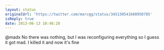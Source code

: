 ```yaml
---
layout: status
originalUrl: 'https://twitter.com/marcgg/status/345130541688950785'
isReply: true
date: 2013-06-13 10:48:28
---
```


@madx No there was nothing, but I was reconfiguring everything so I guess it got mad. I killed it and now it's fine
